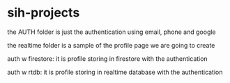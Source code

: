 # sih-projects

the AUTH folder is just the authentication using email, phone and google

the realtime folder is a sample of the profile page we are going to create

auth w firestore: it is profile storing in firestore with the authentication

auth w rtdb: it is  profile storing in realtime database with the authentication
